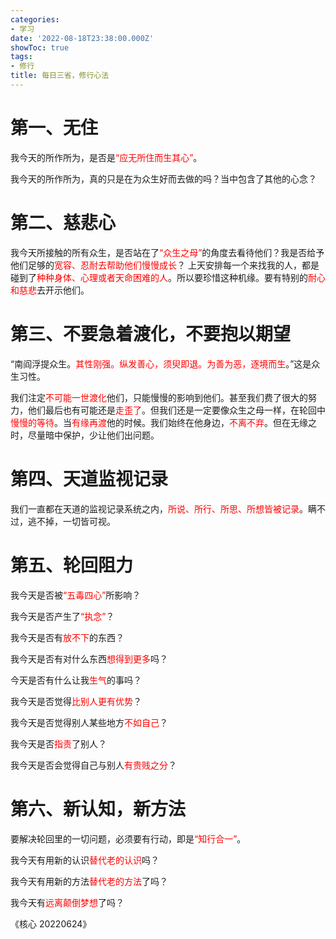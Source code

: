 ```yaml
---
categories:
- 学习
date: '2022-08-18T23:38:00.000Z'
showToc: true
tags:
- 修行
title: 每日三省，修行心法
---
```




# 第一、无住

我今天的所作所为，是否是<font color=red>“应无所住而生其心”</font>。

我今天的所作所为，真的只是在为众生好而去做的吗？当中包含了其他的心念？

# 第二、慈悲心

我今天所接触的所有众生，是否站在了<font color=red>“众生之母”</font>的角度去看待他们？我是否给予他们足够的<font color=red>宽容、忍耐去帮助他们慢慢成长</font>？
上天安排每一个来找我的人，都是碰到了<font color=red>种种身体、心理或者天命困难的人</font>。所以要珍惜这种机缘。要有特别的<font color=red>耐心和慈悲</font>去开示他们。

# 第三、不要急着渡化，不要抱以期望

“南阎浮提众生。<font color=red>其性刚强。纵发善心，须臾即退。为善为恶，逐境而生</font>。”这是众生习性。

我们注定<font color=red>不可能一世渡化</font>他们，只能慢慢的影响到他们。甚至我们费了很大的努力，他们最后也有可能还是<font color=red>走歪了</font>。但我们还是一定要像众生之母一样，在轮回中<font color=red>慢慢的等待</font>。当<font color=red>有缘再渡</font>他的时候。我们始终在他身边，<font color=red>不离不弃</font>。但在无缘之时，尽量暗中保护，少让他们出问题。

# 第四、天道监视记录

我们一直都在天道的监视记录系统之内，<font color=red>所说、所行、所思、所想皆被记录</font>。瞒不过，逃不掉，一切皆可视。

# 第五、轮回阻力

我今天是否被<font color=red>“五毒四心”</font>所影响？

我今天是否产生了<font color=red>“执念”</font>？

我今天是否有<font color=red>放不下</font>的东西？

我今天是否有对什么东西<font color=red>想得到更多</font>吗？

今天是否有什么让我<font color=red>生气</font>的事吗？

我今天是否觉得<font color=red>比别人更有优势</font>？

我今天是否觉得别人某些地方<font color=red>不如自己</font>？

我今天是否<font color=red>指责</font>了别人？

我今天是否会觉得自己与别人<font color=red>有贵贱之分</font>？

# 第六、新认知，新方法

要解决轮回里的一切问题，必须要有行动，即是<font color=red>“知行合一”</font>。

我今天有用新的认识<font color=red>替代老的认识</font>吗？

我今天有用新的方法<font color=red>替代老的方法</font>了吗？

我今天有<font color=red>远离颠倒梦想</font>了吗？



《核心 20220624》
